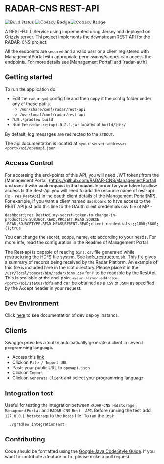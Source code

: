 # RADAR-CNS REST-API

[![Build Status](https://api.travis-ci.org/RADAR-base/RADAR-RestApi.svg?branch=master)](https://travis-ci.org/RADAR-base/RADAR-RestApi) [![Codacy Badge](https://api.codacy.com/project/badge/Grade/622b8036e0a5420db5206cdcd55bbd11)](https://www.codacy.com/app/RADAR-CNS/RADAR-RestApi?utm_source=github.com&amp;utm_medium=referral&amp;utm_content=RADAR-CNS/RADAR-RestApi&amp;utm_campaign=Badge_Grade) [![Codacy Badge](https://api.codacy.com/project/badge/Coverage/622b8036e0a5420db5206cdcd55bbd11)](https://www.codacy.com/app/RADAR-CNS/RADAR-RestApi?utm_source=github.com&utm_medium=referral&utm_content=RADAR-CNS/RADAR-RestApi&utm_campaign=Badge_Coverage)

A REST-FULL Service using implemented using Jersey and deployed on Grizzly server.
Thi project implements the downstream REST API for the RADAR-CNS project. 

All the endpoints are `secured` and a valid user or a client registered with ManagementPortal with 
appropriate permissions/scopes can access the endpoints. For more details see [Management 
Portal] and [radar-auth]

## Getting started
To run the application do:
- Edit the `radar.yml` config file and then copy it the config folder under any of these paths.
  - `/usr/share/conf/radar/rest-api`
  - `/usr/local/conf/radar/rest-api`
- run `./gradlew build`
- Run the `radar-restapi-0.2.1.jar` located at `build/libs/`

By default, log messages are redirected to the `STDOUT`.

The api documentation is located at `<your-server-address>:<port>/api/openapi.json`
## Access Control
For accessing the end-points of this API, you will need JWT tokens from the [Management Portal]
(https://github.com/RADAR-CNS/ManagementPortal) and send it with each request in the header. In order for your token to allow access to the Rest-Api you will need to add the resource name of rest-api (ie - `res_RestApi`) in the oauth client details of the Management Portal(MP). For example, if you want a client named `dashboard` to have access to the REST API just add this line to the OAuth client credentials csv file of MP - 
```
dashboard;res_RestApi;my-secret-token-to-change-in-production;SUBJECT.READ,PROJECT.READ,SOURCE
.READ,SOURCETYPE.READ,MEASUREMENT.READ;client_credentials;;;1800;3600;{};true
```
You can change the secret, scope, name, etc according to your needs. For more info, read the configuration in the Readme of Management Portal

The Rest-api is capable of reading `bins.csv` file generated while restructuring the HDFS file system. See [hdfs_restructure.sh](https://github.com/RADAR-CNS/RADAR-Docker/tree/dev/dcompose-stack/radar-cp-hadoop-stack). This file gives a summary of records being received by the Radar Platform. An example of this file is included here in the root directory. Please place it in the `/usr/local/tomcat/bin/radar/bins.csv` for it to be readable by the RestApi. This is available at the end-point `<your-server-address>:<port>/api/status/hdfs` and can be obtained as a `CSV` or `JSON` as specified by the Accept header in your request.

## Dev Environment
Click [here](http://radar-backend.co.uk/api/openapi.json) to see documentation of dev deploy 
instance.

## Clients
Swagger provides a tool to automatically generate a client in several programming language.
- Access this [link](http://editor.swagger.io)
- Click on `File / Import URL`
- Paste your public URL to `openapi.json`
- Click on `Import`
- Click on `Generate Client` and select your programming language

## Integration test
Useful for testing the integration between `RADAR-CNS Hotstorage` , `ManagementPortal` and 
`RADAR-CNS Rest 
API`. 
Before running the test, add `127.0.0.1	hotstorage` to the `hosts` file.
To run the test:
```shell
  ./gradlew integrationTest
```

## Contributing
Code should be formatted using the [Google Java Code Style Guide](https://google.github.io/styleguide/javaguide.html). If you want to contribute a feature or fix, please make a pull request.

